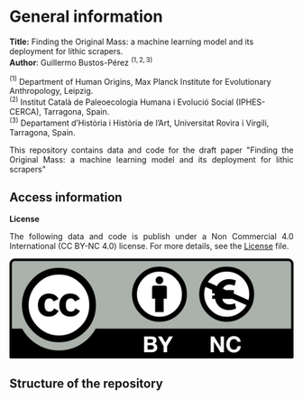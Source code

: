 # **General information**    

**Title:** Finding the Original Mass: a machine learning model and its deployment for lithic scrapers.    
**Author**: Guillermo Bustos-Pérez $^{(1,2,3)}$   

$^{(1)}$ Department of Human Origins, Max Planck Institute for Evolutionary Anthropology, Leipzig.    
$^{(2)}$ Institut Català de Paleoecologia Humana i Evolució Social (IPHES-CERCA), Tarragona, Spain.    
$^{(3)}$ Departament d’Història i Història de l’Art, Universitat Rovira i Virgili, Tarragona, Spain.   

<div align="justify">  

This repository contains data and code for the draft paper "Finding the Original Mass: a machine learning model and its deployment for lithic scrapers"   

## **Access information**

**License**

The following data and code is publish under a Non Commercial 4.0
International (CC BY-NC 4.0) license. For more details, see the
[License](License.md) file.

![License](License.png)

## **Structure of the repository**   
